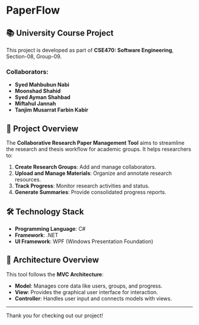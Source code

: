 # PaperFlow

## 📚 University Course Project
This project is developed as part of **CSE470: Software Engineering**, Section-08, Group-09.

### Collaborators:
- **Syed Mahbubun Nabi**
- **Moonshad Shahid**
- **Syed Ayman Shahbad**
- **Miftahul Jannah**
- **Tanjim Musarrat Farbin Kabir**

## 🚀 Project Overview
The **Collaborative Research Paper Management Tool** aims to streamline the research and thesis workflow for academic groups. It helps researchers to:  
1. **Create Research Groups**: Add and manage collaborators.  
2. **Upload and Manage Materials**: Organize and annotate research resources.  
3. **Track Progress**: Monitor research activities and status.  
4. **Generate Summaries**: Provide consolidated progress reports.  

## 🛠️ Technology Stack
- **Programming Language**: C#  
- **Framework**: .NET  
- **UI Framework**: WPF (Windows Presentation Foundation)  

## 📄 Architecture Overview
This tool follows the **MVC Architecture**:  
- **Model**: Manages core data like users, groups, and progress.  
- **View**: Provides the graphical user interface for interaction.  
- **Controller**: Handles user input and connects models with views.  

---

Thank you for checking out our project!
